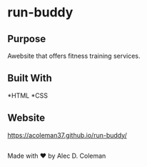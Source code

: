 # run-buddy

## Purpose
Awebsite that offers fitness training services.

## Built With
*HTML
*CSS

## Website
https://acoleman37.github.io/run-buddy/

##
Made with ❤️ by Alec D. Coleman
